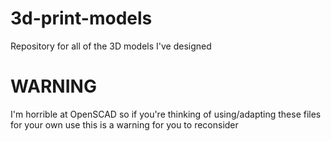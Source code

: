 # 3d-print-models
Repository for all of the 3D models I've designed

# WARNING
I'm horrible at OpenSCAD so if you're thinking of using/adapting these files for your own use this is a warning for you to reconsider